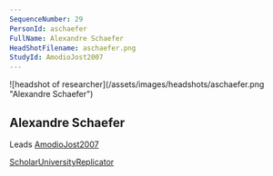```yaml
---
SequenceNumber: 29
PersonId: aschaefer
FullName: Alexandre Schaefer
HeadShotFilename: aschaefer.png
StudyId: AmodioJost2007 
---
```

<a name="aschaefer">
![headshot of researcher](/assets/images/headshots/aschaefer.png "Alexandre Schaefer")

## Alexandre Schaefer



Leads [AmodioJost2007 ](/replications/#AmodioJost2007 )



[Scholar](https://scholar.google.com/citations?user=UUYnx4YAAAAJ&hl=en)[University](https://sunwayuniversity.edu.my/school-of-medical-life-sciences/staff-profiles/professor-alexandre-schaefer)[Replicator]("replicator")